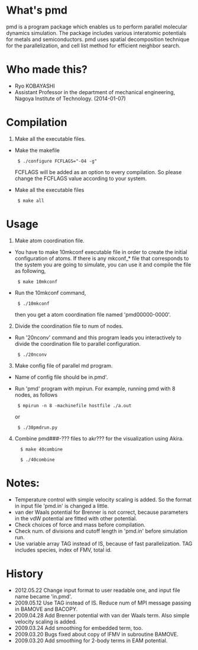 # What's pmd
pmd is a program package which enables us to perform parallel molecular dynamics simulation.
The package includes various interatomic potentials for metals and semiconductors.
pmd uses spatial decomposition technique for the parallelization, and cell list method for efficient neighbor search.

# Who made this?
* Ryo KOBAYASHI
* Assistant Professor in the department of mechanical engineering, Nagoya Institute of Technology. (2014-01-07)


# Compilation
1. Make all the executable files.
  - Make the makefile

         $ ./configure FCFLAGS="-O4 -g"

    FCFLAGS will be added as an option to every compilation.
    So please change the FCFLAGS value according to your system.

  - Make all the executable files

         $ make all


# Usage
1. Make atom coordination file.
  - You have to make 10mkconf executable file in order to create the initial configuration of atoms.
    If there is any mkconf_* file that corresponds to the system you are going to simulate, you can use it and compile the file as following,

         $ make 10mkconf

  - Run the 10mkconf command,

         $ ./10mkconf

    then you get a atom coordination file named 'pmd00000-0000'.

2. Divide the coordination file to num of nodes.
  - Run '20nconv' command and this program leads you interactively to divide the coordination file to parallel configuration.

         $ ./20nconv

3. Make config file of parallel md program.
  - Name of config file should be in.pmd'.
  - Run 'pmd' program with mpirun. For example, running pmd with 8 nodes, as follows

         $ mpirun -n 8 -machinefile hostfile ./a.out

    or

         $ ./30pmdrun.py

4. Combine pmd###-??? files to akr??? for the visualization using Akira.

         $ make 40combine

         $ ./40combine



# Notes:
* Temperature control with simple velocity scaling is added.
  So the format in input file 'pmd.in' is changed a little.
* van der Waals potential for Brenner is not correct,
  because parameters in the vdW potential are fitted with other potential.
* Check choices of force and mass before compilation.
* Check num. of divisions and cutoff length in 'pmd.in' before simulation run.
* Use variable array TAG instead of IS, because of fast parallelization.
  TAG includes species, index of FMV, total id.


# History
* 2012.05.22  Change input format to user readable one,
            and input file name became 'in.pmd'.
* 2009.05.12  Use TAG instead of IS. 
            Reduce num of MPI message passing in BAMOVE and BACOPY.
* 2009.04.28  Add Brenner potential with van der Waals term.
            Also simple velocity scaling is added.
* 2009.03.24  Add smoothing for embedded term, too.
* 2009.03.20  Bugs fixed about copy of IFMV in subroutine BAMOVE.
* 2009.03.20  Add smoothing for 2-body terms in EAM potential.
